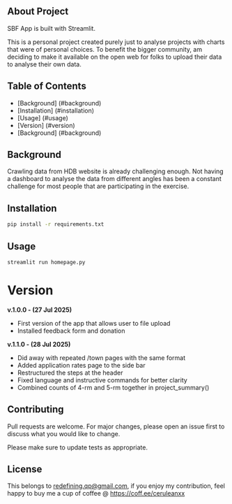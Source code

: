 ## About Project
SBF App is built with Streamlit.

This is a personal project created purely just to analyse projects with charts that were of personal choices. To benefit the bigger community, am deciding to make it available on the open web for folks to upload their data to analyse their own data.

## Table of Contents
- [Background] (#background)
- [Installation] (#installation)
- [Usage] (#usage)
- [Version] (#version)
- [Background] (#background)



## Background
Crawling data from HDB website is already challenging enough. Not having a dashboard to analyse the data from different angles has been a constant challenge for most people that are participating in the exercise.

## Installation
```bash
pip install -r requirements.txt
```

## Usage
```bash
streamlit run homepage.py
```


# Version
**v.1.0.0 - (27 Jul 2025)**
- First version of the app that allows user to file upload
- Installed feedback form and donation


**v.1.1.0 - (28 Jul 2025)**
- Did away with repeated /town pages with the same format
- Added application rates page to the side bar
- Restructured the steps at the header
- Fixed language and instructive commands for better clarity 
- Combined counts of 4-rm and 5-rm together in project_summary()




## Contributing
Pull requests are welcome. For major changes, please open an issue first
to discuss what you would like to change.

Please make sure to update tests as appropriate.

## License
This belongs to redefining.qp@gmail.com, if you enjoy my contribution, feel happy to buy me a cup of coffee @ https://coff.ee/ceruleanxx